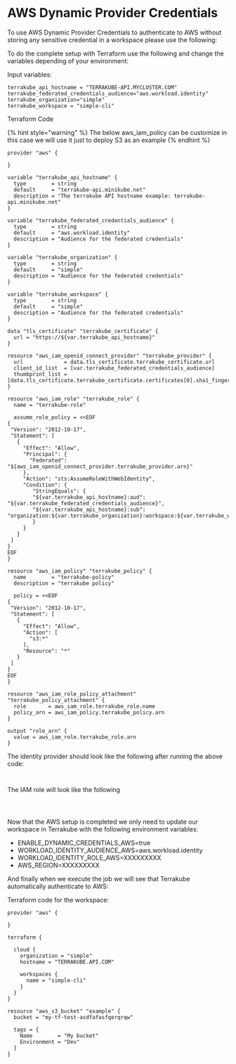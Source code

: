 # AWS Dynamic Provider Credentials

To use AWS Dynamic Provider Credentials to authenticate to AWS without storing any sensitive credential in a workspace please use the following:

To do the complete setup with Terraform use the following and change the variables depending of your environment:

Input variables:

```
terrakube_api_hostname = "TERRAKUBE-API.MYCLUSTER.COM"
terrakube_federated_credentials_audience="aws.workload.identity"
terrakube_organization="simple"
terrakube_workspace = "simple-cli"
```

Terraform Code

{% hint style="warning" %}
The below aws\_iam\_policy can be customize in this case we will use it just to deploy S3 as an example
{% endhint %}

```
provider "aws" {

}

variable "terrakube_api_hostname" {
  type        = string
  default     = "terrakube-api.minikube.net"
  description = "The terrakube API hostname example: terrakube-api.minikube.net"
}

variable "terrakube_federated_credentials_audience" {
  type        = string
  default     = "aws.workload.identity"
  description = "Audience for the federated credentials"
}

variable "terrakube_organization" {
  type        = string
  default     = "simple"
  description = "Audience for the federated credentials"
}

variable "terrakube_workspace" {
  type        = string
  default     = "simple"
  description = "Audience for the federated credentials"
}

data "tls_certificate" "terrakube_certificate" {
  url = "https://${var.terrakube_api_hostname}"
}

resource "aws_iam_openid_connect_provider" "terrakube_provider" {
  url             = data.tls_certificate.terrakube_certificate.url
  client_id_list  = [var.terrakube_federated_credentials_audience]
  thumbprint_list = [data.tls_certificate.terrakube_certificate.certificates[0].sha1_fingerprint]
}

resource "aws_iam_role" "terrakube_role" {
  name = "terrakube-role"

  assume_role_policy = <<EOF
{
 "Version": "2012-10-17",
 "Statement": [
   {
     "Effect": "Allow",
     "Principal": {
       "Federated": "${aws_iam_openid_connect_provider.terrakube_provider.arn}"
     },
     "Action": "sts:AssumeRoleWithWebIdentity",
     "Condition": {
        "StringEquals": {
        "${var.terrakube_api_hostname}:aud": "${var.terrakube_federated_credentials_audience}",
        "${var.terrakube_api_hostname}:sub": "organization:${var.terrakube_organization}:workspace:${var.terrakube_workspace}"
        }
     }
   }
 ]
}
EOF
}

resource "aws_iam_policy" "terrakube_policy" {
  name        = "terrakube-policy"
  description = "terrakube policy"

  policy = <<EOF
{
 "Version": "2012-10-17",
 "Statement": [
   {
     "Effect": "Allow",
     "Action": [
       "s3:*"
     ],
     "Resource": "*"
   }
 ]
}
EOF
}

resource "aws_iam_role_policy_attachment" "terrakube_policy_attachment" {
  role       = aws_iam_role.terrakube_role.name
  policy_arn = aws_iam_policy.terrakube_policy.arn
}

output "role_arn" {
  value = aws_iam_role.terrakube_role.arn
}
```

The identity provider should look like the following after running the above code:

<figure><img src="../../../.gitbook/assets/image (386).png" alt=""><figcaption></figcaption></figure>

<figure><img src="../../../.gitbook/assets/image (387).png" alt=""><figcaption></figcaption></figure>

The IAM role will look like the following

<figure><img src="../../../.gitbook/assets/image (388).png" alt=""><figcaption></figcaption></figure>

<figure><img src="../../../.gitbook/assets/image (389).png" alt=""><figcaption></figcaption></figure>

<figure><img src="../../../.gitbook/assets/image (390).png" alt=""><figcaption></figcaption></figure>

Now that the AWS setup is completed we only need to update our workspace in Terrakube with the following environment variables:

* ENABLE\_DYNAMIC\_CREDENTIALS\_AWS=true
* WORKLOAD\_IDENTITY\_AUDIENCE\_AWS=aws.workload.identity
* WORKLOAD\_IDENTITY\_ROLE\_AWS=XXXXXXXXX
* AWS\_REGION=XXXXXXXXX

And finally when we execute the job we will see that Terrakube automatically authenticate to AWS:

Terraform code for the workspace:

```
provider "aws" {

}

terraform {

  cloud {
    organization = "simple"
    hostname = "TERRAKUBE.API.COM"

    workspaces {
      name = "simple-cli"
    }
  }
}

resource "aws_s3_bucket" "example" {
  bucket = "my-tf-test-asdfafasfqerqrqw"

  tags = {
    Name        = "My bucket"
    Environment = "Dev"
  }
}
```

<figure><img src="../../../.gitbook/assets/image (392).png" alt=""><figcaption></figcaption></figure>

<figure><img src="../../../.gitbook/assets/image (391).png" alt=""><figcaption></figcaption></figure>
